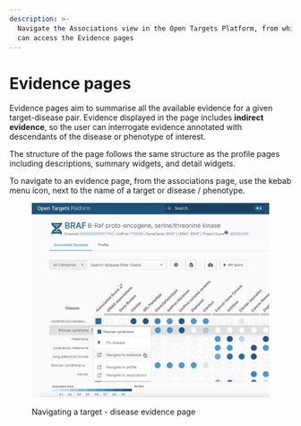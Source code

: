 ```yaml
---
description: >-
  Navigate the Associations view in the Open Targets Platform, from which you
  can access the Evidence pages
---
```


# Evidence pages

Evidence pages aim to summarise all the available evidence for a given target-disease pair. Evidence displayed in the page includes **indirect evidence**, so the user can interrogate evidence annotated with descendants of the disease or phenotype of interest.

The structure of the page follows the same structure as the profile pages including descriptions, summary widgets, and detail widgets.

To navigate to an evidence page, from the associations page, use the kebab menu icon, next to the name of a target or disease / phenotype.

<figure><img src="../.gitbook/assets/Evidence page BRAF.png" alt="" width="563"><figcaption><p>Navigating a target - disease evidence page</p></figcaption></figure>
